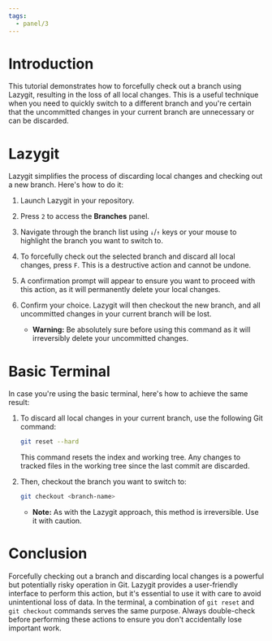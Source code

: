 ```yaml
---
tags:
  - panel/3
---
```

# Introduction
This tutorial demonstrates how to forcefully check out a branch using Lazygit, resulting in the loss of all local changes. This is a useful technique when you need to quickly switch to a different branch and you're certain that the uncommitted changes in your current branch are unnecessary or can be discarded.

# Lazygit
Lazygit simplifies the process of discarding local changes and checking out a new branch. Here's how to do it:

1. Launch Lazygit in your repository.
2. Press `2` to access the **Branches** panel.
3. Navigate through the branch list using `↓`/`↑` keys or your mouse to highlight the branch you want to switch to.
4. To forcefully check out the selected branch and discard all local changes, press `F`. This is a destructive action and cannot be undone.
5. A confirmation prompt will appear to ensure you want to proceed with this action, as it will permanently delete your local changes.
6. Confirm your choice. Lazygit will then checkout the new branch, and all uncommitted changes in your current branch will be lost.

   - **Warning:** Be absolutely sure before using this command as it will irreversibly delete your uncommitted changes.

# Basic Terminal
In case you're using the basic terminal, here's how to achieve the same result:

1. To discard all local changes in your current branch, use the following Git command:
   ```bash
   git reset --hard
   ```
   This command resets the index and working tree. Any changes to tracked files in the working tree since the last commit are discarded.

2. Then, checkout the branch you want to switch to:
   ```bash
   git checkout <branch-name>
   ```

   - **Note:** As with the Lazygit approach, this method is irreversible. Use it with caution.

# Conclusion
Forcefully checking out a branch and discarding local changes is a powerful but potentially risky operation in Git. Lazygit provides a user-friendly interface to perform this action, but it's essential to use it with care to avoid unintentional loss of data. In the terminal, a combination of `git reset` and `git checkout` commands serves the same purpose. Always double-check before performing these actions to ensure you don't accidentally lose important work.
